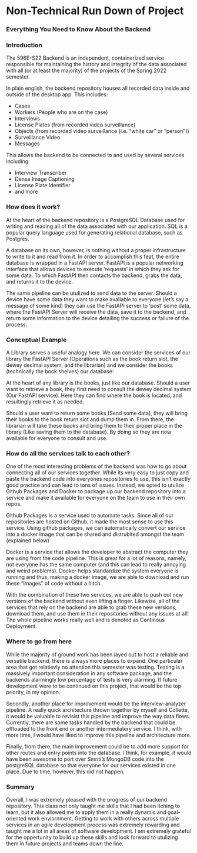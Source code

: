 # Non-Technical Run Down of Project

### Everything You Need to Know About the Backend

### Introduction

The 596E-S22 Backend is an independent, containerized service responsible for maintaining the history and integrity of the data associated with all (or at least the majority) of the projects of the Spring 2022 semester.

In plain english, the backend repository houses all recorded data inside and outside of the desktop app. This includes:

- Cases
- Workers (People who are on the case)
- Interviews
- License Plates (from recorded video surveillance)
- Objects (from recorded video surveillance (i.e. “white car” or “person”))
- Surveillance Video
- Messages

This allows the backend to be connected to and used by several services including:

- Interview Transcriber
- Dense Image Captioning
- License Plate Identifier
- and more

### How does it work?

At the heart of the backend repository is a PostgreSQL Database used for writing and reading all of the data associated with our application. SQL is a popular query language used for generating relational database, such as Postgres. 

A database on its own, however, is nothing without a proper infrastructure to write to it and read from it. In order to accomplish this feat, the entire database is wrapped in a FastAPI server. FastAPI is a popular networking interface that allows devices to execute ‘requests’ in which they ask for some data. To which FastAPI then contacts the backend, grabs the data, and returns it to the device. 

The same pipeline can be utulized to send data to the server. Should a device have some data they want to make available to everyone (let’s say a message of some kind) they can use the FastAPI server to ‘post’ some data, where the FastAPI Server will receive the data, save it to the backend, and return some information to the device detailing the success or failure of the process.

### Conceptual Example

A Library serves a useful analogy here. We can consider the services of our library the FastAPI Server (Operations such as the book return slot, the dewey decimal system, and the librarian) and we consider the books (technically the book shelves) our database:

At the heart of any library is the books, just like our database. Should a user want to retrieve a book, they first need to consult the dewey decimal system (Our FastAPI service). Here they can find where the book is located, and resultingly retrieve it as needed.

Should a user want to return some books (Send some data), they will bring their books to the book return slot and dump them in. From there, the librarian will take these books and bring them to their proper place in the library (Like saving them to the database). By doing so they are now available for everyone to consult and use.

### How do all the services talk to each other?

One of the most interesting problems of the backend was how to go about connecting all of our services together. While its very easy to just copy and paste the backend code into everyones repositories to use, this isn’t exactly good practice and can lead to tons of issues. Instead, we opted to utulize Github Packages and Docker to package up our backend repository into a service and make it available for everyone on the team to use in their own repos.

Github Packages is a service used to automate tasks. Since all of our repositories are hosted on Github, it made the most sense to use this service. Using github packages, we can automatically convert our service into a docker image that can be shared and distrubited amongst the team (explained below)

Docker is a service that allows the developer to abstract the computer they are using from the code pipeline. This is great for a lot of reasons, namely, not everyone has the same computer (and this can lead to really annoying and weird problems). Docker helps standardize the system everyone is running and thus, making a docker image, we are able to download and run these “images” of code without a hitch.

With the combination of these two services, we are able to push out new versions of the backend without even lifting a finger. Likewise, all of the services that rely on the backend are able to grab these new versions, download them, and use them in their repositories without any issues at all! The whole pipeline works really well and is denoted as Continous Deployment.

### Where to go from here

While the majority of ground work has been layed out to host a reliable and versatile backend, there is always more places to expand. One particular area that got relatievly no attention this semester was testing. Testing is a massively important consideration in any software package, and the backends alarmingly low percentage of tests is very alarming. If future development were to be continued on this project, that would be the top priority, in my opinion.

Secondly, another place for improvement would be the interview-analyzer pipeline. A really quick architecture thrown together by myself and Collette, it would be valuable to revisist this pipeline and improve the way data flows. Currently, there are some tasks handled by the backend that could be offloaded to the front end or another intermediatery service. I think, with more time, I would have liked to improve this pipeline and architecture more.

Finally, from there, the main improvement could be to add more support for other routes and entry points into the database. I think, for example, it would have been awesome to port over Smriti’s MongoDB code into the postgreSQL database so that everyone for our services existed in one place. Due to time, however, this did not happen.

### Summary

Overall, I was extremely pleased with the progress of our backend repository. This class not only taught me skills that I had been itching to learn, but it also allowed me to apply them in a really dynamic and goal-oriented work enviornment. Getting to work with others across multiple services in an agile development process was extremely rewarding and taught me a lot in all areas of software development. I am extremely grateful for the oppertunity to build up these skills and look forward to utulizing them in future projects and teams down the line.